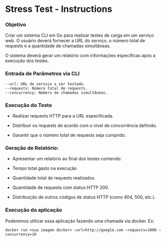 # Stress Test - Instructions


### Objetivo

Criar um sistema CLI em Go para realizar testes de carga em um serviço web. O usuário deverá fornecer a URL do serviço, o número total de requests e a quantidade de chamadas simultâneas.

O sistema deverá gerar um relatório com informações específicas após a execução dos testes.


### Entrada de Parâmetros via CLI

```
--url: URL do serviço a ser testado.
--requests: Número total de requests.
--concurrency: Número de chamadas simultâneas.
```

### Execução do Teste

- Realizar requests HTTP para a URL especificada.

- Distribuir os requests de acordo com o nível de concorrência definido.

- Garantir que o número total de requests seja cumprido.


### Geração de Relatório:

- Apresentar um relatório ao final dos testes contendo:
  
- Tempo total gasto na execução

- Quantidade total de requests realizados.

- Quantidade de requests com status HTTP 200.

- Distribuição de outros códigos de status HTTP (como 404, 500, etc.).


### Execução da aplicação

Poderemos utilizar essa aplicação fazendo uma chamada via docker. Ex:

```
docker run <sua imagem docker> —url=http://google.com —requests=1000 —concurrency=10
```
